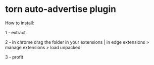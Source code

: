 # torn auto-advertise plugin

How to install:

1 - extract

2 - in chrome drag the folder in your extensions | in edge extensions > manage extensions > load unpacked

3 - profit
